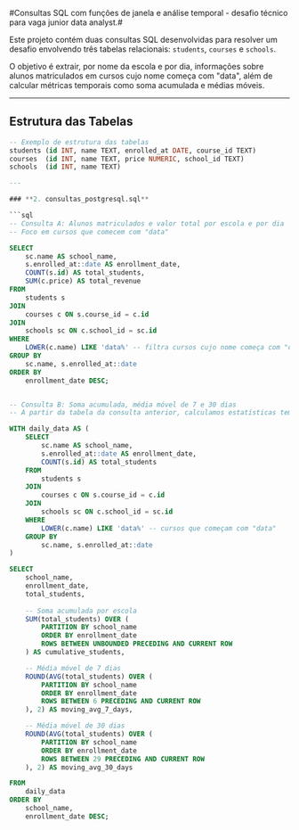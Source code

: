 #Consultas SQL com funções de janela e análise temporal - desafio técnico para vaga junior data analyst.#

Este projeto contém duas consultas SQL desenvolvidas para resolver um desafio envolvendo três tabelas relacionais: `students`, `courses` e `schools`.

O objetivo é extrair, por nome da escola e por dia, informações sobre alunos matriculados em cursos cujo nome começa com "data", além de calcular métricas temporais como soma acumulada e médias móveis.

---

## Estrutura das Tabelas

```sql
-- Exemplo de estrutura das tabelas
students (id INT, name TEXT, enrolled_at DATE, course_id TEXT)
courses  (id INT, name TEXT, price NUMERIC, school_id TEXT)
schools  (id INT, name TEXT)

---

### **2. consultas_postgresql.sql**

```sql
-- Consulta A: Alunos matriculados e valor total por escola e por dia
-- Foco em cursos que comecem com "data"

SELECT
    sc.name AS school_name,
    s.enrolled_at::date AS enrollment_date,
    COUNT(s.id) AS total_students,
    SUM(c.price) AS total_revenue
FROM
    students s
JOIN
    courses c ON s.course_id = c.id
JOIN
    schools sc ON c.school_id = sc.id
WHERE
    LOWER(c.name) LIKE 'data%' -- filtra cursos cujo nome começa com "data"
GROUP BY
    sc.name, s.enrolled_at::date
ORDER BY
    enrollment_date DESC;


-- Consulta B: Soma acumulada, média móvel de 7 e 30 dias
-- A partir da tabela da consulta anterior, calculamos estatísticas temporais

WITH daily_data AS (
    SELECT
        sc.name AS school_name,
        s.enrolled_at::date AS enrollment_date,
        COUNT(s.id) AS total_students
    FROM
        students s
    JOIN
        courses c ON s.course_id = c.id
    JOIN
        schools sc ON c.school_id = sc.id
    WHERE
        LOWER(c.name) LIKE 'data%' -- cursos que começam com "data"
    GROUP BY
        sc.name, s.enrolled_at::date
)

SELECT
    school_name,
    enrollment_date,
    total_students,
    
    -- Soma acumulada por escola
    SUM(total_students) OVER (
        PARTITION BY school_name
        ORDER BY enrollment_date
        ROWS BETWEEN UNBOUNDED PRECEDING AND CURRENT ROW
    ) AS cumulative_students,

    -- Média móvel de 7 dias
    ROUND(AVG(total_students) OVER (
        PARTITION BY school_name
        ORDER BY enrollment_date
        ROWS BETWEEN 6 PRECEDING AND CURRENT ROW
    ), 2) AS moving_avg_7_days,

    -- Média móvel de 30 dias
    ROUND(AVG(total_students) OVER (
        PARTITION BY school_name
        ORDER BY enrollment_date
        ROWS BETWEEN 29 PRECEDING AND CURRENT ROW
    ), 2) AS moving_avg_30_days

FROM
    daily_data
ORDER BY
    school_name,
    enrollment_date DESC;
